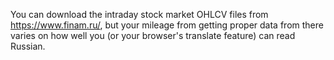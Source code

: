 You can download the intraday stock market OHLCV files from https://www.finam.ru/, but your mileage from getting proper data from there varies on how well you (or your browser's translate feature) can read Russian. 
